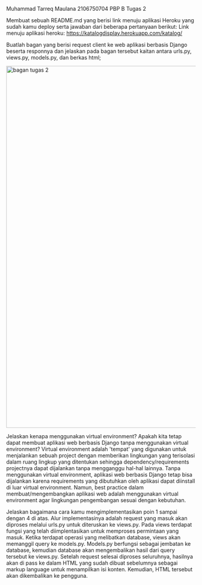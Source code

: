 Muhammad Tarreq Maulana
2106750704
PBP B
Tugas 2

Membuat sebuah README.md yang berisi link menuju aplikasi Heroku yang sudah kamu deploy serta jawaban dari beberapa pertanyaan berikut:
Link menuju aplikasi heroku: https://katalogdisplay.herokuapp.com/katalog/


Buatlah bagan yang berisi request client ke web aplikasi berbasis Django beserta responnya dan jelaskan pada bagan tersebut kaitan antara urls.py, views.py, models.py, dan berkas html;

<img width="963" alt="bagan tugas 2" src="https://user-images.githubusercontent.com/69755166/190315195-365d0369-f67e-4886-883f-59855ed72189.png">

Jelaskan kenapa menggunakan virtual environment? Apakah kita tetap dapat membuat aplikasi web berbasis Django tanpa menggunakan virtual environment?
Virtual environment adalah 'tempat' yang digunakan untuk menjalankan sebuah project dengan memberikan lingkungan yang terisolasi dalam ruang lingkup yang ditentukan sehingga dependency/requirements projectnya dapat dijalankan tanpa mengganggu hal-hal lainnya. Tanpa menggunakan virtual environment, aplikasi web berbasis Django tetap bisa dijalankan karena requirements yang dibutuhkan oleh aplikasi dapat diinstall di luar virtual environment. Namun, best practice dalam membuat/mengembangkan aplikasi web adalah menggunakan virtual environment agar lingkungan pengembangan sesuai dengan kebutuhan.


Jelaskan bagaimana cara kamu mengimplementasikan poin 1 sampai dengan 4 di atas.
Alur implementasinya adalah request yang masuk akan diproses melalui urls.py untuk diteruskan ke views.py. Pada views terdapat fungsi yang telah diimplentasikan untuk memproses permintaan yang masuk. Ketika terdapat operasi yang melibatkan database, views akan memanggil query ke models.py. Models.py berfungsi sebagai jembatan ke database, kemudian database akan mengembalikan hasil dari query tersebut ke views.py. Setelah request selesai diproses seluruhnya, hasilnya akan di pass ke dalam HTML yang sudah dibuat sebelumnya sebagai markup language untuk menampilkan isi konten.  Kemudian, HTML tersebut akan dikembalikan ke pengguna.

